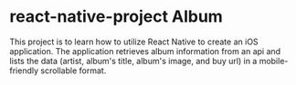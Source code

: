 # react-native-project Album

This project is to learn how to utilize React Native to create an iOS application.
The application retrieves album information from an api and lists the data (artist, album's title, album's image, and buy url) in a mobile-friendly scrollable format.